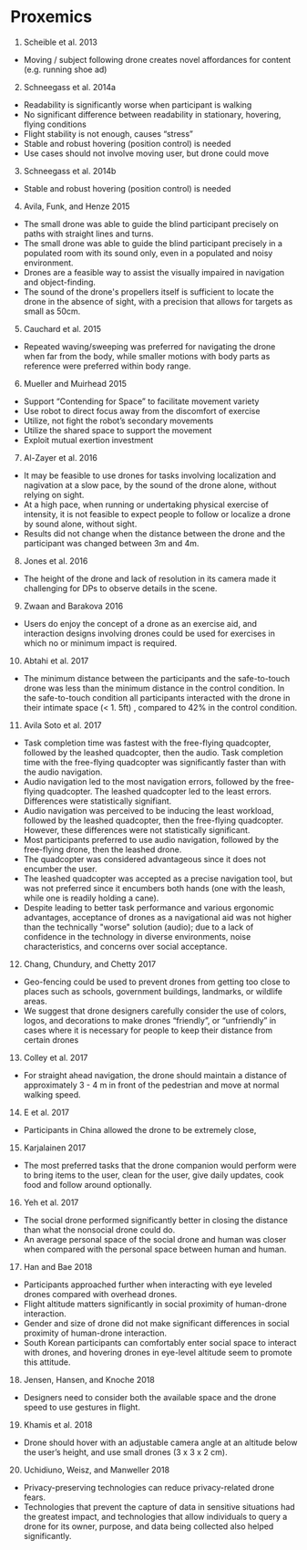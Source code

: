 # Proxemics

1. Scheible et al. 2013
- Moving / subject following drone creates novel affordances for content (e.g. running shoe ad)

2. Schneegass et al. 2014a
- Readability is significantly worse when participant is walking
- No significant difference between readability in stationary, hovering, flying conditions
- Flight stability is not enough, causes “stress”
- Stable and robust hovering (position control) is needed
- Use cases should not involve moving user, but drone could move

3. Schneegass et al. 2014b
- Stable and robust hovering (position control) is needed

4. Avila, Funk, and Henze 2015
- The small drone was able to guide the blind participant precisely on paths with straight lines and turns.
- The small drone was able to guide the blind participant precisely in a populated room with its sound only, even in a populated and noisy environment.
- Drones are a feasible way to assist the visually impaired in navigation and object-finding.
- The sound of the drone's propellers itself is sufficient to locate the drone in the absence of sight, with a precision that allows for targets as small as 50cm.

5. Cauchard et al. 2015
- Repeated waving/sweeping was preferred for navigating the drone when far from the body, while smaller motions with body parts as reference were preferred within body range.

6. Mueller and Muirhead 2015
- Support “Contending for Space” to facilitate movement variety
- Use robot to direct focus away from the discomfort of exercise
- Utilize, not fight the robot’s secondary movements
- Utilize the shared space to support the movement 
- Exploit mutual exertion investment

7. Al-Zayer et al. 2016
- It may be feasible to use drones for tasks involving localization and nagivation at a slow pace, by the sound of the drone alone, without relying on sight.
- At a high pace, when running or undertaking physical exercise of intensity, it is not feasible to expect people to follow or localize a drone by sound alone, without sight.
- Results did not change when the distance between the drone and the participant was changed between 3m and 4m.

8. Jones et al. 2016
- The height of the drone and lack of resolution in its camera made it challenging for DPs to observe details in the scene.

9. Zwaan and Barakova 2016
- Users do enjoy the concept of a drone as an exercise aid, and interaction designs involving drones could be used for exercises in which no or minimum impact is required.

10. Abtahi et al. 2017
- The minimum distance between the participants and the safe-to-touch drone was less than the minimum distance in the control condition. In the safe-to-touch condition all participants interacted with the drone in their intimate space (< 1. 5ft) , compared to 42% in the control condition.

11. Avila Soto et al. 2017
- Task completion time was fastest with the free-flying quadcopter, followed by the leashed quadcopter, then the audio. Task completion time with the free-flying quadcopter was significantly faster than with the audio navigation.
- Audio navigation led to the most navigation errors, followed by the free-flying quadcopter. The leashed quadcopter led to the least errors. Differences were statistically signifiant.
- Audio navigation was perceived to be inducing the least workload, followed by the leashed quadcopter, then the free-flying quadcopter. However, these differences were not statistically significant.
- Most participants preferred to use audio navigation, followed by the free-flying drone, then the leashed drone.
- The quadcopter was considered advantageous since it does not encumber the user.
- The leashed quadcopter was accepted as a precise navigation tool, but was not preferred since it encumbers both hands (one with the leash, while one is readily holding a cane).
- Despite leading to better task performance and various ergonomic advantages, acceptance of drones as a navigational aid was not higher than the technically "worse" solution (audio); due to a lack of confidence in the technology in diverse environments, noise characteristics, and concerns over social acceptance.

12. Chang, Chundury, and Chetty 2017
- Geo-fencing could be used to prevent drones from getting too close to places such as schools, government buildings, landmarks, or wildlife areas.
- We suggest that drone designers carefully consider the use of colors, logos, and decorations to make drones “friendly”, or “unfriendly” in cases where it is necessary for people to keep their distance from certain drones

13. Colley et al. 2017
- For straight ahead navigation, the drone should maintain a distance of approximately 3 - 4 m in front of the pedestrian and move at normal walking speed.

14. E et al. 2017
- Participants in China allowed the drone to be extremely close,

15. Karjalainen 2017
- The most preferred tasks that the drone companion would perform were to bring items to the user, clean for the user, give daily updates, cook food and follow around optionally.

16. Yeh et al. 2017
- The social drone performed significantly better in closing the distance than what the nonsocial drone could do.
- An average personal space of the social drone and human was closer when compared with the personal space between human and human.

17. Han and Bae 2018
- Participants approached further when interacting with eye leveled drones compared with overhead drones.
- Flight altitude matters significantly in social proximity of human-drone interaction.
- Gender and size of drone did not make significant differences in social proximity of human-drone interaction.
- South Korean participants can comfortably enter social space to interact with drones, and hovering drones in eye-level altitude seem to promote this attitude.

18. Jensen, Hansen, and Knoche 2018
- Designers need to consider both the available space and the drone speed to use gestures in flight.

19. Khamis et al. 2018
- Drone should hover with an adjustable camera angle at an altitude below the user’s height, and use small drones (3 x 3 x 2 cm).

20. Uchidiuno, Weisz, and Manweller 2018
- Privacy-preserving technologies can reduce privacy-related drone fears.
- Technologies that prevent the capture of data in sensitive situations had the greatest impact, and technologies that allow individuals to query a drone for its owner, purpose, and data being collected also helped significantly.


